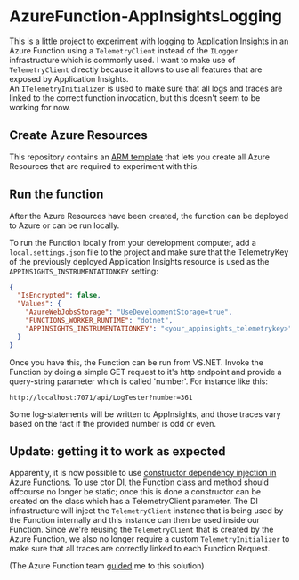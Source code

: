 # AzureFunction-AppInsightsLogging

This is a little project to experiment with logging to Application Insights in an Azure Function using a `TelemetryClient` instead of the `ILogger` infrastructure which is commonly used.  I want to make use of `TelemetryClient` directly because it allows to use all features that are exposed by Application Insights.  
An `ITelemetryInitializer` is used to make sure that all logs and traces are linked to the correct function invocation, but this doesn't seem to be working for now.

## Create Azure Resources

This repository contains an [ARM template](./azure/resources.json) that lets you create all Azure Resources that are required to experiment with this.  

## Run the function

After the Azure Resources have been created, the function can be deployed to Azure or can be run locally.  

To run the Function locally from your development computer, add a `local.settings.json` file to the project and make sure that the TelemetryKey of the previously deployed Application Insights resource is used as the `APPINSIGHTS_INSTRUMENTATIONKEY` setting:

```json
{
  "IsEncrypted": false,
  "Values": {
    "AzureWebJobsStorage": "UseDevelopmentStorage=true",
    "FUNCTIONS_WORKER_RUNTIME": "dotnet",
    "APPINSIGHTS_INSTRUMENTATIONKEY": "<your_appinsights_telemetrykey>"
  }
}
```

Once you have this, the Function can be run from VS.NET.  Invoke the Function by doing a simple GET request to it's http endpoint and provide a query-string parameter which is called 'number'.  For instance like this:

```
http://localhost:7071/api/LogTester?number=361
```

Some log-statements will be written to AppInsights, and those traces vary based on the fact if the provided number is odd or even.

## Update: getting it to work as expected

Apparently, it is now possible to use [constructor dependency injection in Azure Functions](https://docs.microsoft.com/en-us/azure/azure-functions/functions-dotnet-dependency-injection).  To use ctor DI, the Function class and method should offcourse no longer be static; once this is done a constructor can be created on the class which has a TelemetryClient parameter.  The DI infrastructure will inject the `TelemetryClient` instance that is being used by the Function internally and this instance can then be used inside our Function.  Since we're reusing the `TelemetryClient` that is created by the Azure Function, we also no longer require a custom `TelemetryInitializer` to make sure that all traces are correctly linked to each Function Request.

(The Azure Function team [guided](https://github.com/Azure/azure-functions-host/issues/5235) me to this solution)
